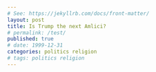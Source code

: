 ```yaml
---
# See: https://jekyllrb.com/docs/front-matter/
layout: post
title: Is Trump the next Amlici?
# permalink: /test/
published: true
# date: 1999-12-31
categories: politics religion
# tags: politics religion
---
```




